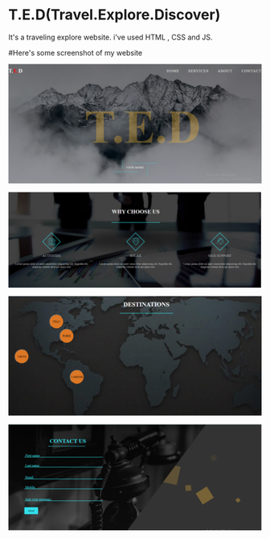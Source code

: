 # T.E.D(Travel.Explore.Discover)
It's a traveling explore website. i've used HTML , CSS and JS.

#Here's some screenshot of my website

![](T.E.Dimages/image1.png)


![](T.E.Dimages/image2.png)


![](T.E.Dimages/image3.png)


![](T.E.Dimages/image4.png)

